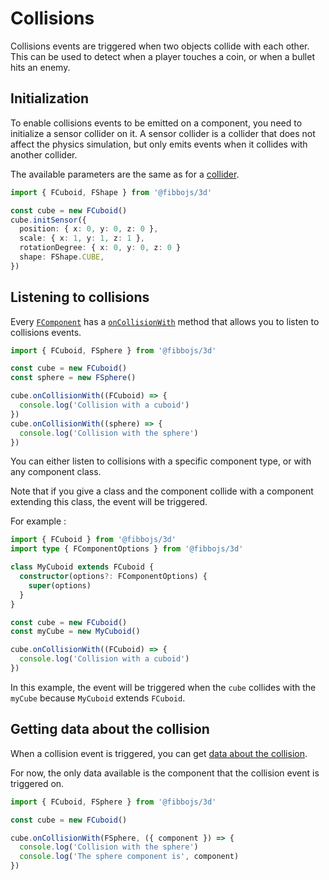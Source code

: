 # Collisions

Collisions events are triggered when two objects collide with each other. This can be used to detect when a player touches a coin, or when a bullet hits an enemy.

## Initialization

To enable collisions events to be emitted on a component, you need to initialize a sensor collider on it. A sensor collider is a collider that does not affect the physics simulation, but only emits events when it collides with another collider.

The available parameters are the same as for a [collider](/guide/physics/colliders).

```typescript
import { FCuboid, FShape } from '@fibbojs/3d'

const cube = new FCuboid()
cube.initSensor({
  position: { x: 0, y: 0, z: 0 },
  scale: { x: 1, y: 1, z: 1 },
  rotationDegree: { x: 0, y: 0, z: 0 }
  shape: FShape.CUBE,
})
```

## Listening to collisions

Every [`FComponent`](/api/core/classes/FComponent) has a [`onCollisionWith`](/api/core/classes/FComponent#oncollisionwith) method that allows you to listen to collisions events.

```typescript
import { FCuboid, FSphere } from '@fibbojs/3d'

const cube = new FCuboid()
const sphere = new FSphere()

cube.onCollisionWith((FCuboid) => {
  console.log('Collision with a cuboid')
})
cube.onCollisionWith((sphere) => {
  console.log('Collision with the sphere')
})
```

You can either listen to collisions with a specific component type, or with any component class.

Note that if you give a class and the component collide with a component extending this class, the event will be triggered.

For example :

```typescript
import { FCuboid } from '@fibbojs/3d'
import type { FComponentOptions } from '@fibbojs/3d'

class MyCuboid extends FCuboid {
  constructor(options?: FComponentOptions) {
    super(options)
  }
}

const cube = new FCuboid()
const myCube = new MyCuboid()

cube.onCollisionWith((FCuboid) => {
  console.log('Collision with a cuboid')
})
```

In this example, the event will be triggered when the `cube` collides with the `myCube` because `MyCuboid` extends `FCuboid`.

## Getting data about the collision

When a collision event is triggered, you can get [data about the collision](/api/core/interfaces/OnCollisionWithData).

For now, the only data available is the component that the collision event is triggered on.

```typescript
import { FCuboid, FSphere } from '@fibbojs/3d'

const cube = new FCuboid()

cube.onCollisionWith(FSphere, ({ component }) => {
  console.log('Collision with the sphere')
  console.log('The sphere component is', component)
})
```
